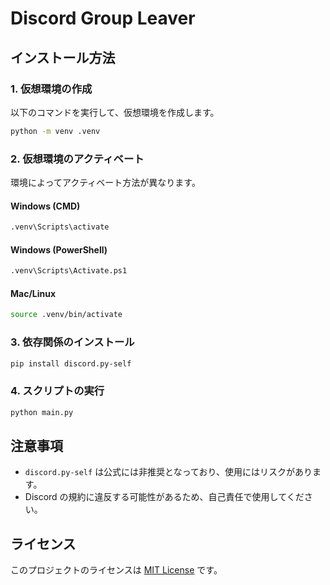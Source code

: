 # Discord Group Leaver

## インストール方法

### 1. 仮想環境の作成
以下のコマンドを実行して、仮想環境を作成します。
```sh
python -m venv .venv
```

### 2. 仮想環境のアクティベート
環境によってアクティベート方法が異なります。

#### Windows (CMD)
```sh
.venv\Scripts\activate
```

#### Windows (PowerShell)
```sh
.venv\Scripts\Activate.ps1
```

#### Mac/Linux
```sh
source .venv/bin/activate
```

### 3. 依存関係のインストール
```sh
pip install discord.py-self
```

### 4. スクリプトの実行
```sh
python main.py
```

## 注意事項
- `discord.py-self` は公式には非推奨となっており、使用にはリスクがあります。  
- Discord の規約に違反する可能性があるため、自己責任で使用してください。

## ライセンス
このプロジェクトのライセンスは [MIT License](LICENSE) です。
